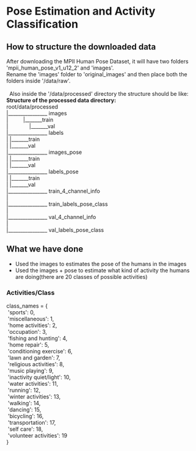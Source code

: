<h1>Pose Estimation and Activity Classification</h1>

<h2>How to structure the downloaded data</h2>
<p>After downloading the MPII Human Pose Dataset, it will have two folders 'mpii_human_pose_v1_u12_2' and 'images'.<br>
Rename the 'images' folder to 'original_images' and then place both the folders inside '/data/raw'.<br>
<br>&nbsp;
Also inside the '/data/processed' directory the structure should be like:<br>
<b>Structure of the processed data directory:</b><br>
root/data/processed<br>
|________________ images<br>
|&nbsp;&nbsp;&nbsp;&nbsp;&nbsp;&nbsp;&nbsp;&nbsp;&nbsp;&nbsp;|_______train<br>
|&nbsp;&nbsp;&nbsp;&nbsp;&nbsp;&nbsp;&nbsp;&nbsp;&nbsp;&nbsp;&nbsp;&nbsp;&nbsp;&nbsp;|_______val<br>
|________________ labels<br>
|                    |_______train<br>
|                    |_______val<br>
|________________ images_pose<br>
|                     |_______train<br>
|                     |_______val<br>
|________________ labels_pose<br>
|                     |_______train<br>
|                     |_______val<br>
|________________ train_4_channel_info<br>
|<br>
|________________ train_labels_pose_class<br>
|<br>
|________________ val_4_channel_info<br>
|<br>
|________________ val_labels_pose_class<br>
</p>

<h2>What we have done</h2>
<ul>
    <li>Used the images to estimates the pose of the humans in the images
    <li>Used the images + pose to estimate what kind of activity the humans are doing(there are 20 classes of possible activities)
</ul>

<h3>Activities/Class</h3>
class_names = {<br>
&nbsp;'sports': 0,<br>
&nbsp;'miscellaneous': 1,<br>
&nbsp;'home activities': 2,<br>
&nbsp;'occupation': 3,<br>
&nbsp;'fishing and hunting': 4,<br>
&nbsp;'home repair': 5,<br>
&nbsp;'conditioning exercise': 6,<br>
&nbsp;'lawn and garden': 7,<br>
&nbsp;'religious activities': 8,<br>
&nbsp;'music playing': 9,<br>
&nbsp;'inactivity quiet/light': 10,<br>
&nbsp;'water activities': 11,<br>
&nbsp;'running': 12,<br>
&nbsp;'winter activities': 13,<br>
&nbsp;'walking': 14,<br>
&nbsp;'dancing': 15,<br>
&nbsp;'bicycling': 16,<br>
&nbsp;'transportation': 17,<br>
&nbsp;'self care': 18,<br>
&nbsp;'volunteer activities': 19<br>
}
